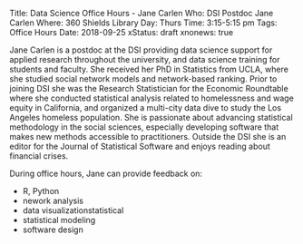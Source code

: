 Title: Data Science Office Hours - Jane Carlen
Who: DSI Postdoc Jane Carlen
Where: 360 Shields Library
Day: Thurs
Time: 3:15-5:15 pm
Tags: Office Hours
Date: 2018-09-25
xStatus: draft
xnonews: true

Jane Carlen is a postdoc at the DSI providing data science support for applied research throughout the university, and data science training for students and faculty. She received her PhD in Statistics from UCLA, where she studied social network models and network-based ranking. Prior to joining DSI she was the Research Statistician for the Economic Roundtable where she conducted statistical analysis related to homelessness and wage equity in California, and organized a multi-city data dive to study the Los Angeles homeless population. She is passionate about advancing statistical methodology in the social sciences, especially developing software that makes new methods accessible to practitioners. Outside the DSI she is an editor for the Journal of Statistical Software and enjoys reading about financial crises.

During office hours, Jane can provide feedback on:

* R, Python
* nework analysis
* data visualizationstatistical
* statistical modeling
* software design